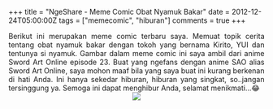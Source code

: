 +++
title = "NgeShare - Meme Comic Obat Nyamuk Bakar"
date = 2012-12-24T05:00:00Z
tags = ["memecomic", "hiburan"]
comments = true
+++

<div style="text-align: justify;">Berikut ini merupakan meme comic terbaru saya. Memuat topik cerita tentang obat nyamuk bakar dengan tokoh yang bernama Kirito, YUI dan tentunya si nyamuk. Gambar dalam meme comic ini saya ambil dari anime Sword Art Online episode 23. Buat yang ngefans dengan anime SAO alias Sword Art Online, saya mohon maaf bila yang saya buat ini kurang berkenan di hati Anda. Ini hanya sekedar hiburan, hiburan yang singkat, so..jangan tersinggung ya. Semoga ini dapat menghibur Anda, selamat menikmati...😂<br />
<center><img border="0" src="https://2.bp.blogspot.com/-2-qshX9qF1Y/UNgDOqgSFmI/AAAAAAAAApI/NZRYVjuhm1c/s1600/gara-gara.jpg" /></center></div>
